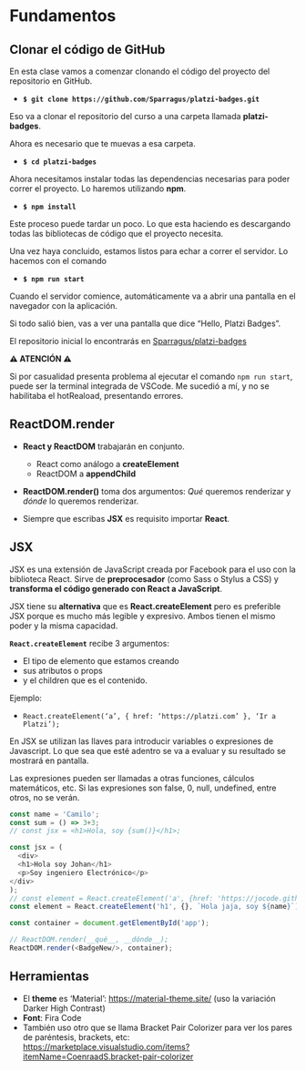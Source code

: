 # Fundamentos

## Clonar el código de GitHub

En esta clase vamos a comenzar clonando el código del proyecto del repositorio en GitHub.

- **`$ git clone https://github.com/Sparragus/platzi-badges.git`**

Eso va a clonar el repositorio del curso a una carpeta llamada **platzi-badges**.

Ahora es necesario que te muevas a esa carpeta.

- **`$ cd platzi-badges`**


Ahora necesitamos instalar todas las dependencias necesarias para poder correr el proyecto. Lo haremos utilizando **npm**.

- **`$ npm install`**

Este proceso puede tardar un poco. Lo que esta haciendo es descargando todas las bibliotecas de código que el proyecto necesita.

Una vez haya concluido, estamos listos para echar a correr el servidor. Lo hacemos con el comando

- **`$ npm run start`**

Cuando el servidor comience, automáticamente va a abrir una pantalla en el navegador con la aplicación.

Si todo salió bien, vas a ver una pantalla que dice “Hello, Platzi Badges”.

El repositorio inicial lo encontrarás en [Sparragus/platzi-badges](https://github.com/Sparragus/platzi-badges)


**:warning: ATENCIÓN :warning:**

Si por casualidad presenta problema al ejecutar el comando `npm run start`, puede ser la terminal integrada de VSCode. Me sucedió a mí, y no se habilitaba el hotReaload, presentando errores.

## ReactDOM.render

- **React y ReactDOM** trabajarán en conjunto.
  - React como análogo a **createElement**
  - ReactDOM a **appendChild**

- **ReactDOM.render()** toma dos argumentos: *Qué* queremos renderizar y *dónde* lo queremos renderizar.

- Siempre que escribas **JSX** es requisito importar **React**.


## JSX

JSX es una extensión de JavaScript creada por Facebook para el uso con la biblioteca React. Sirve de **preprocesador** (como Sass o Stylus a CSS) y **transforma el código generado con React a JavaScript**.

JSX tiene su **alternativa** que es **React.createElement** pero es preferible JSX porque es mucho más legible y expresivo. Ambos tienen el mismo poder y la misma capacidad.

**`React.createElement`** recibe 3 argumentos:
- El tipo de elemento que estamos creando
- sus atributos o props
- y el children que es el contenido.

Ejemplo:

- `React.createElement(‘a’, { href: ‘https://platzi.com’ }, ‘Ir a Platzi’);`

En JSX se utilizan las llaves para introducir variables o expresiones de Javascript. Lo que sea que esté adentro se va a evaluar y su resultado se mostrará en pantalla.

Las expresiones pueden ser llamadas a otras funciones, cálculos matemáticos, etc. Si las expresiones son false, 0, null, undefined, entre otros, no se verán.


```js
const name = 'Camilo';
const sum = () => 3+3;
// const jsx = <h1>Hola, soy {sum()}</h1>;

const jsx = (
  <div>
  <h1>Hola soy Johan</h1>
  <p>Soy ingeniero Electrónico</p>
</div>
);
// const element = React.createElement('a', {href: 'https://jocode.github.io'}, 'Hola!, Soy el children');
const element = React.createElement('h1', {}, `Hola jaja, soy ${name}`);

const container = document.getElementById('app');

// ReactDOM.render(__qué__, __dónde__);
ReactDOM.render(<BadgeNew/>, container);
```


## Herramientas

- El **theme** es ‘Material’: https://material-theme.site/ (uso la variación Darker High Contrast)
- **Font**: Fira Code
- También uso otro que se llama Bracket Pair Colorizer para ver los pares de paréntesis, brackets, etc: https://marketplace.visualstudio.com/items?itemName=CoenraadS.bracket-pair-colorizer